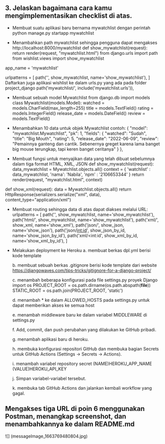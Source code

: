 



## 3. Jelaskan bagaimana cara kamu mengimplementasikan checklist di atas.

- Membuat suatu aplikasi baru bernama mywatchlist dengan perintah python manage.py startapp mywatchlist

- Menambahkan path mywatchlist sehingga pengguna dapat mengakses http://localhost:8000/mywatchlist
def show_mywatchlist(request):
    return render(request, "mywatchlist.html")
from django.urls import path
from wishlist.views import show_mywatchlist

app_name = 'mywatchlist'

urlpatterns = [
    path('', show_mywatchlist, name='show_mywatchlist'),
]
Daftarkan juga aplikasi wishlist ke dalam urls.py yang ada pada folder project_django
path('mywatchlist/', include('mywatchlist.urls')),

-  Membuat sebuah model Mywatchlist
from django.db import models
class Mywatchlist(models.Model):
    watched = models.CharField(max_length=255)
    title = models.TextField()
    rating = models.IntegerField()
    release_date = models.DateField()
    review = models.TextField()

- Menambahkan 10 data untuk objek Mywatchlist contoh:
    {
        "model": "mywatchlist.Mywatchlist",
        "pk": 1,
        "fields": {
            "watched": "Sudah",
            "title": "Big Mouth",
            "rating": 5,
            "release_date": "2022-06-09",
            "review": "Pemainnya ganteng dan cantik. Sebenernya greget karena lama banget big mouse terungkap, tapi keren banget ceritanya"
        }
    },

- Membuat fungsi untuk menyajikan data yang telah dibuat sebelumnya dalam tiga format HTML, XML, JSON
def show_mywatchlist(request):
    data_mywatchlist = Mywatchlist.objects.all()
    context = {
        'watchlist' : data_mywatchlist,
        'nama': 'Nabila',
        'npm' : '2106653344'
    }
    return render(request, "mywatchlist.html", context)

def show_xml(request):
    data = Mywatchlist.objects.all()
    return HttpResponse(serializers.serialize("xml", data), content_type="application/xml")
    
- Membuat routing sehingga data di atas dapat diakses melalui URL:
urlpatterns = [
    path('', show_mywatchlist, name='show_mywatchlist'),
    path('html/', show_mywatchlist, name='show_mywatchlist'),
    path('xml/', show_xml, name='show_xml'), 
    path('json/', show_json, name='show_json'), 
    path('json/<int:id>', show_json_by_id, name='show_json_by_id'),
    path('xml/<int:id', show_xml_by_id, name='show_xml_by_id'), 
]

- Melakukan deployment ke Heroku
    a. membuat berkas dpl.yml berisi kode template

    b. membuat sebuah berkas .gitignore berisi kode template dari website https://djangowaves.com/tips-tricks/gitignore-for-a-django-project/

    c. menambah beberapa konfigurasi pada file settings.py proyek Django
    import os
    PROJECT_ROOT = os.path.dirname(os.path.abspath(__file__))
    STATIC_ROOT = os.path.join(PROJECT_ROOT, 'static')

    d. menambah * ke dalam ALLOWED_HOSTS pada settings.py untuk dapat memberikan akses ke semua host

    e. menambah middleware baru ke dalam variabel MIDDLEWARE di settings.py

    f. Add, commit, dan push perubahan yang dilakukan ke GitHub pribadi.

    g. menambah aplikasi baru di heroku.

    h. membuka konfigurasi repositori GitHub dan membuka bagian Secrets untuk GitHub Actions (Settings -> Secrets -> Actions).

    i. menambah variabel repository secret 
    (NAME)HEROKU_APP_NAME
    (VALUE)HEROKU_API_KEY

    j. Simpan variabel-variabel tersebut.
    
    k. membuka tab GitHub Actions dan jalankan kembali workflow yang gagal.
    
##  Mengakses tiga URL di poin 6 menggunakan Postman, menangkap screenshot, dan menambahkannya ke dalam README.md

![] (messageImage_1663769480804.jpg)
